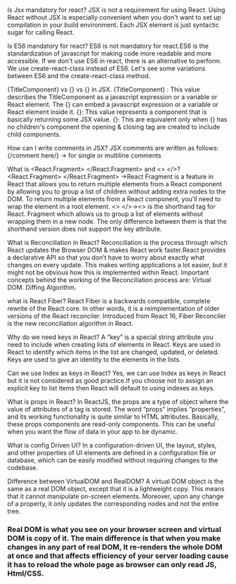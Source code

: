 #
Is Jsx mandatory for react? JSX is not a requirement for using React. Using React without JSX is especially convenient when you don't want to set up compilation in your build environment. Each JSX element is just syntactic sugar for calling React.

Is ES6 mandatory for react? ES6 is not mandatory for react.ES6 is the standardization of javascript for making code more readable and more accessible. If we don't use ES6 in react, there is an alternative to perform. We use create-react-class instead of ES6. Let's see some variations between ES6 and the create-react-class method.

{TitleComponent} vs {} vs {} in JSX. {TitleComponent} : This value describes the TitleComponent as a javascript expression or a variable or React element. The {} can embed a javascript expression or a variable or React element inside it. {}: This value represents a component that is basically returning some JSX value. {}: This are equivalent only when {} has no children's component the opening & closing tag are created to include child components.

How can I write comments in JSX? JSX comments are written as follows: {/comment here/} -> for single or multiline comments

What is <React.Fragment> </React.Fragment> and <> </>? <React.Fragment> </React.Fragment> ->React Fragment is a feature in React that allows you to return multiple elements from a React component by allowing you to group a list of children without adding extra nodes to the DOM. To return multiple elements from a React component, you'll need to wrap the element in a root element. <> </>-><> is the shorthand tag for React. Fragment which allows us to group a list of elements without wrapping them in a new node. The only difference between them is that the shorthand version does not support the key attribute.

What is Reconciliation in React? Reconciliation is the process through which React updates the Browser DOM & makes React work faster.React provides a declarative API so that you don’t have to worry about exactly what changes on every update. This makes writing applications a lot easier, but it might not be obvious how this is implemented within React. Important concepts behind the working of the Reconciliation process are: Virtual DOM. Diffing Algorithm.

what is React Fiber? React Fiber is a backwards compatible, complete rewrite of the React core. In other words, it is a reimplementation of older versions of the React reconciler. Introduced from React 16, Fiber Reconciler is the new reconciliation algorithm in React.

Why do we need keys in React? A “key” is a special string attribute you need to include when creating lists of elements in React. Keys are used in React to identify which items in the list are changed, updated, or deleted. Keys are used to give an identity to the elements in the lists.

Can we use Index as keys in React? Yes, we can use Index as keys in React but it is not considered as good practice.If you choose not to assign an explicit key to list items then React will default to using indexes as keys.

What is props in React? In ReactJS, the props are a type of object where the value of attributes of a tag is stored. The word “props” implies “properties”, and its working functionality is quite similar to HTML attributes. Basically, these props components are read-only components. This can be useful when you want the flow of data in your app to be dynamic.

What is config Driven UI? In a configuration-driven UI, the layout, styles, and other properties of UI elements are defined in a configuration file or database, which can be easily modified without requiring changes to the codebase.

Difference between VirtualDOM and RealDOM? A virtual DOM object is the same as a real DOM object, except that it is a lightweight copy. This means that it cannot manipulate on-screen elements. Moreover, upon any change of a property, it only updates the corresponding nodes and not the entire tree.

<h3>Real DOM is what you see on your browser screen and virtual DOM is copy of it. The main difference is that when you make changes in any part of real DOM, It re-renders the whole DOM at once and that affects efficiency of your server loading cause it has to reload the whole page as browser can only read JS, Html/CSS.</h3>
